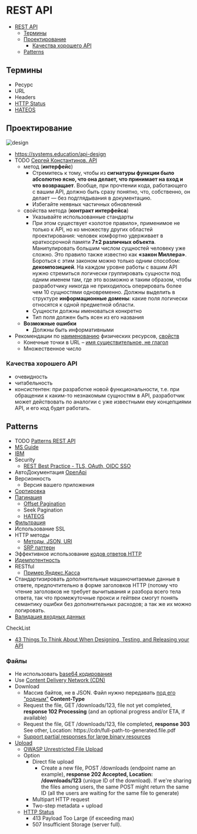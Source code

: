# REST API

- [REST API](#rest-api)
  - [Термины](#термины)
  - [Проектирование](#проектирование)
    - [Качества хорошего API](#качества-хорошего-api)
  - [Patterns](#patterns)

## Термины

- Ресурс
- URL
- Headers
- [HTTP Status](api-http-status.md)
- [HATEOS](https://docs.microsoft.com/ru-ru/azure/architecture/best-practices/api-design#use-hateoas-to-enable-navigation-to-related-resources)

## Проектирование

![design](https://miro.medium.com/max/720/1*lFGlOSW19H184tUt9DhvUg@2x.webp)

- <https://systems.education/api-design>
- TODO [Сергей Константинов. API](https://twirl.github.io/The-API-Book/API.ru.html)
  - метод (__интерфейс__)
    - Стремитесь к тому, чтобы из __сигнатуры функции было абсолютно ясно, что она делает, что принимает на вход и что возвращает__. Вообще, при прочтении кода, работающего с вашим API, должно быть сразу понятно, что, собственно, он делает — без подглядывания в документацию.
    - Избегайте неявных частичных обновлений
  - свойства  метода (__контракт интерфейса__)
    - Указывайте использованные стандарты
    - При этом существует «золотое правило», применимое не только к API, но ко множеству других областей проектирования: человек комфортно удерживает в краткосрочной памяти __7±2 различных объекта__. Манипулировать большим числом сущностей человеку уже сложно. Это правило также известно как __«закон Миллера»__. Бороться с этим законом можно только одним способом: __декомпозицией__. На каждом уровне работы с вашим API нужно стремиться логически группировать сущности под одним именем там, где это возможно и таким образом, чтобы разработчику никогда не приходилось оперировать более чем 10 сущностями одновременно. Должны выделить в структуре __информационные домены__: какие поля логически относятся к одной предметной области.
    - Сущности должны именоваться конкретно
    - Тип поля должен быть ясен из его названия
  - __Возможные ошибки__
    - Должны быть информативными
- Рекомендации по [наименованию](https://proglib.io/p/21-luchshiy-metod-vyvedet-vashi-navyki-proektirovaniya-api-na-novyy-uroven-2021-04-29) физических ресурсов, [свойств](https://proglib.io/p/15-luchshih-praktik-razrabotki-i-proektirovaniya-rest-api-2022-04-12)
  - Конечные точки в URL – [имя существительное, не глагол](https://habr.com/ru/post/351890/)
  - Множественное число

### Качества хорошего API

- очевидность
- читабельность
- консистентен: при разработке новой функциональности, т.е. при обращении к каким-то незнакомым сущностям в API, разработчик может действовать по аналогии с уже известными ему концепциями API, и его код будет работать.

## Patterns

- TODO [Patterns REST API](https://microservice-api-patterns.org/)
- [MS Guide](https://github.com/Microsoft/api-guidelines/blob/master/Guidelines.md)
- [IBM](https://www.ibm.com/docs/ru/zos-connect/zosconnect/3.0?topic=apis-designing-restful)
- Security
  - [REST Best Practice - TLS, OAuth, OIDC SSO](https://stackoverflow.blog/2021/10/06/best-practices-for-authentication-and-authorization-for-rest-apis/?utm_campaign=APISecurity%20newsletter&utm_medium=email&_hsmi=204867978&_hsenc=p2ANqtz-94r6UDHzZG48tgtd0Sz6OiZicy6tTBQysQKtk0WzhZXlXrXBucIld80QE3Gll1Le1lxnwNhNqu-pySFps1AsqeR8MQrg&utm_content=204868574&utm_source=hs_email)
- АвтоДокументация [OpenApi](openapi.md)
- Версионность
  - Версия вашего приложения
- [Сортировка](https://gist.github.com/fomvasss/c1221b2464be94870f7f823c74520665)
- [Пагинация](https://github.com/Microsoft/api-guidelines/blob/master/Guidelines.md#98-pagination)
  - [Offset Pagination](https://www.moesif.com/blog/technical/api-design/REST-API-Design-Filtering-Sorting-and-Pagination/#offset-pagination)
  - Seek Pagination
  - [HATEOS](https://developer.atlassian.com/server/confluence/pagination-in-the-rest-api/)
- [Фильтрация](https://www.moesif.com/blog/technical/api-design/REST-API-Design-Filtering-Sorting-and-Pagination/)
- Использование SSL
- HTTP методы
  - [Методы, JSON, URI](https://habr.com/ru/post/447322/)
  - [SRP паттерн](../arch/patterns.md)
- Эффективное использование [кодов ответов HTTP](api-http-status.md)
- [Идемпотентность](../arch/pattern/idempotent.md)
- RESTful
  - [Пример Яндекс.Касса](https://yookassa.ru/developers/using-api/interaction-format)
- Стандартизировать дополнительные машиночитаемые данные в ответе, предпочтительно в форме заголовков HTTP (потому что чтение заголовков не требует вычитывания и разбора всего тела ответа, так что промежуточные прокси и гейтвеи смогут понять семантику ошибки без дополнительных расходов; а так же их можно логировать.
- [Валидация входных данных](https://github.com/Sairyss/backend-best-practices)

CheckList
- [43 Things To Think About When Designing, Testing, and Releasing your API](https://mathieu.fenniak.net/the-api-checklist/)

### Файлы

- Не использовать [base64 кодирования](https://tyk.io/blog/api-design-guidance-file-upload/)
- Use [Content Delivery Network (CDN)](../arch/system.class/cdn.md)
- Download
  - Массив байтов, не в JSON. Файл нужно передавать [под его "родным"](https://code-maze.com/aspnetcore-web-api-return-file/) __Content-Type__
  - Request the file, GET /downloads/123, file not yet completed, __response 102 Processing__ (and an optional progress and/or ETA, if available)
  - Request the file, GET /downloads/123, file completed, __response 303__ See other, Location: https://cdn/full-path-to-generated.file.pdf
  - [Support partial responses for large binary resources](https://learn.microsoft.com/en-us/azure/architecture/best-practices/api-design#support-partial-responses-for-large-binary-resources)
- [Upload](https://tyk.io/blog/api-design-guidance-file-upload/)
  - [OWASP Unrestricted File Upload](https://owasp.org/www-community/vulnerabilities/Unrestricted_File_Upload)
  - Option
    - Direct file upload
        - Create a new file, POST /downloads (endpoint name an example), __response 202 Accepted, Location: /downloads/123__ (unique ID of the download). If we're sharing the files among users, the same POST might return the same ID (all the users are waiting for the same file to generate)
    - Multipart HTTP request
    - Two-step metadata + upload
  - [HTTP Status](api-http-status.md)
    - 413 Payload Too Large (if exceeding max)
    - 507 Insufficient Storage (server full).